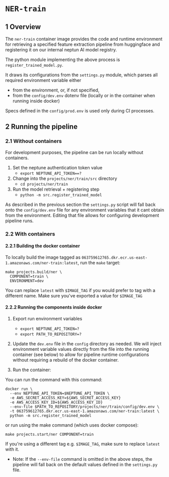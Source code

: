 # `NER-train`

## 1 Overview

The `ner-train` container image provides the code and runtime environment for retrieving a
specified feature extraction pipeline from huggingface and registering it on our internal neptun AI
model registry.

The python module implementing the above process is `register_trained_model.py`.

It draws its configurations from the `settings.py` module, which parses all required
environment variable either

- from the environment, or, if not specified,
- from the `config/dev.env` dotenv file (locally or in the container when running inside docker)

Specs defined in the `config/prod.env` is used only during CI processes.

## 2 Running the pipeline

### 2.1 Without containers

For development purposes, the pipeline can be run locally without containers.

1. Set the neptune authentication token value
   - `export NEPTUNE_API_TOKEN==?`
2. Change into the `projects/ner/train/src` directory
   - `cd projects/ner/train`
3. Run the model retrieval + registering step
   - `python -m src.register_trained_model`

As described in the previous section the `settings.py` script will fall back onto the
`config/dev.env` file for any environment variables that it cant obtain from the environment.
Editing that file allows for configuring development pipeline runs.

### 2.2 With containers

#### 2.2.1 Building the docker container

To locally build the image tagged as
`063759612765.dkr.ecr.us-east-1.amazonaws.com/ner-train:latest`, run the `make` target:

```make
make projects.build/ner \
  COMPONENT=train \
  ENVIRONMENT=dev
```
You can replace `latest` with `$IMAGE_TAG` if you would prefer to tag with a different name. Make sure you've exported a value for `$IMAGE_TAG`

#### 2.2.2 Running the components inside docker

1. Export run environment variables

   - `export NEPTUNE_API_TOKEN=?`
   - `export PATH_TO_REPOSITORY=?`

2. Update the `dev.env` file in the `config` directory as needed. We will inject environment
   variable values directly from the file into the running container (see below) to allow for
   pipeline runtime configurations without requiring a rebuild of the docker container.

3. Run the container:

You can run the command with this command:

```docker
docker run \
  --env NEPTUNE_API_TOKEN=$NEPTUNE_API_TOKEN \
  -e AWS_SECRET_ACCESS_KEY=${AWS_SECRET_ACCESS_KEY}
  -e AWS_ACCESS_KEY_ID=${AWS_ACCESS_KEY_ID}
  --env-file $PATH_TO_REPOSITORY/projects/ner/train/config/dev.env \
  -t 063759612765.dkr.ecr.us-east-1.amazonaws.com/ner-train:latest \
  python -m src.register_trained_model
```

or run using the make command (which uses docker compose):

```
make projects.start/ner COMPONENT=train
```

If you're using a different tag e.g. `$IMAGE_TAG`, make sure to replace `latest` with it.

- Note: If the `--env-file` command is omitted in the above steps,
  the pipeline will fall back on the default values defined in the `settings.py` file.
